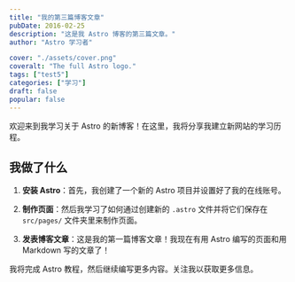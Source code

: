 ```yaml
---
title: "我的第三篇博客文章"
pubDate: 2016-02-25
description: "这是我 Astro 博客的第三篇文章。"
author: "Astro 学习者"

cover: "./assets/cover.png"
coveralt: "The full Astro logo."
tags: ["test5"]
categories: ["学习"]
draft: false
popular: false
---
```


欢迎来到我学习关于 Astro 的新博客！在这里，我将分享我建立新网站的学习历程。

## 我做了什么

1.  **安装 Astro**：首先，我创建了一个新的 Astro 项目并设置好了我的在线账号。

2.  **制作页面**：然后我学习了如何通过创建新的 `.astro` 文件并将它们保存在 `src/pages/` 文件夹里来制作页面。

3.  **发表博客文章**：这是我的第一篇博客文章！我现在有用 Astro 编写的页面和用 Markdown 写的文章了！

我将完成 Astro 教程，然后继续编写更多内容。关注我以获取更多信息。
